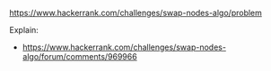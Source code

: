 https://www.hackerrank.com/challenges/swap-nodes-algo/problem

Explain:
- https://www.hackerrank.com/challenges/swap-nodes-algo/forum/comments/969966
